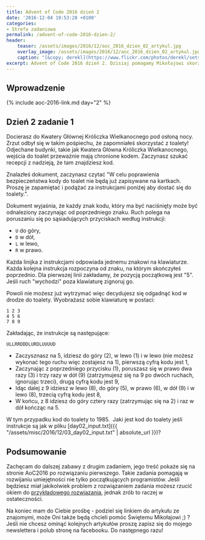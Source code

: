 ```yaml
---
title: Advent of Code 2016 dzień 2
date: '2016-12-04 19:53:28 +0100'
categories:
- Strefa zadaniowa
permalink: /advent-of-code-2016-dzien-2/
header:
    teaser: /assets/images/2016/12/aoc_2016_dzien_02_artykul.jpg
    overlay_image: /assets/images/2016/12/aoc_2016_dzien_02_artykul.jpg
    caption: "[&copy; derekl](https://www.flickr.com/photos/derekl/sets/72157649148835567)"
excerpt: Advent of Code 2016 dzień 2. Dzisiaj pomagamy Mikołajowi skorzystać z toalety w Kwaterze Głównej Króliczka Wielkanocnego. Dasz radę znaleźć prawdziwy kod?
---
```


## Wprowadzenie

{% include aoc-2016-link.md day="2" %}

## Dzień 2 zadanie 1

Docierasz do Kwatery Głównej Króliczka Wielkanocnego pod osłoną nocy. Zrzut odbył się w takim pośpiechu, że zapomniałeś skorzystać z toalety! Odjechane budynki, takie jak Kwatera Główna Króliczka Wielkanocnego, wejścia do toalet przeważnie mają chronione kodem. Zaczynasz szukać recepcji z nadzieją, że tam znajdziesz kod.

Znalazłeś dokument, zaczynasz czytać "W celu poprawienia bezpieczeństwa kody do toalet nie będą już zapisywane na kartkach. Proszę je zapamiętać i podążać za instrukcjami poniżej aby dostać się do toalety.".

Dokument wyjaśnia, że każdy znak kodu, który ma być naciśnięty może być odnaleziony zaczynając od poprzedniego znaku. Ruch polega na poruszaniu się po sąsiadujących przyciskach według instrukcji:

- `U` do góry,
- `D` w dół,
- `L` w lewo,
- `R` w prawo.

Każda linijka z instrukcjami odpowiada jednemu znakowi na klawiaturze. Każda kolejna instrukcja rozpoczyna od znaku, na którym skończyłeś poprzednio. Dla pierwszej linii zakładamy, że pozycją początkową jest "5". Jeśli ruch "wychodzi" poza klawiaturę zignoruj go.

Powoli nie możesz już wytrzymać więc decydujesz się odgadnąć kod w drodze do toalety. Wyobrażasz sobie klawiaturę w postaci:

    1 2 3
    4 5 6
    7 8 9

Zakładając, że instrukcje są następujące:

    ULLRRDDDLURDLUUUUD

- Zaczysznasz na 5, idziesz do góry (2), w lewo (1) i w lewo (nie możesz wykonać tego ruchu więc zostajesz na 1), pierwszą cyfrą kodu jest 1,
- Zaczynając z poprzedniego przycisku (1), poruszasz się w prawo dwa razy (3) i trzy razy w dół (9) (zatrzymujesz się na 9 po dwóch ruchach, ignorując trzeci), drugą cyfrą kodu jest 9,
- Idąc dalej z 9 idziesz w lewo (8), do góry (5), w prawo (6), w dół (9) i w lewo (8), trzecią cyfrą kodu jest 8,
- W końcu, z 8 idziesz do góry cztery razy (zatrzymując się na 2) i raz w dół kończąc na 5.

W tym przypadku kod do toalety to 1985.&nbsp; Jaki jest kod do toalety jeśli instrukcje są jak w pliku [day02\_input.txt]({{ "/assets/misc/2016/12/03_day02_input.txt" | absolute_url }})?

## Podsumowanie

Zachęcam do dalszej zabawy z drugim zadaniem, jego treść pokaże się na stronie AoC2016 po rozwiązaniu pierwszego. Takie zadania pomagają w rozwijaniu umiejętności nie tylko początkujących programistów. Jeśli będziesz miał jakikolwiek problem z rozwiązaniem zadania możesz rzucić okiem do [przykładowego rozwiązania](https://github.com/SamouczekProgramisty/StrefaZadaniowaSamouka/tree/master/05_aoc_2016/src/main/java/pl/samouczekprogramisty/szs/aoc2016/day02), jednak zrób to raczej w ostateczności.

Na koniec mam do Ciebie prośbę - podziel się linkiem do artykułu ze znajomymi, może Oni także będą chcieli pomóc Świętemu Mikołajowi ;) ? Jeśli nie chcesz ominąć kolejnych artykułów proszę zapisz się do mojego newslettera i polub stronę na facebooku. Do następnego razu!
